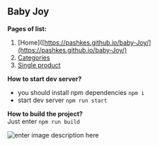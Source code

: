 ## Baby Joy

**Pages of list:** 

 1. [Home]([https://pashkes.github.io/baby-Joy/](https://pashkes.github.io/baby-Joy/)
 2. [Categories](https://pashkes.github.io/baby-Joy/categories)
 3. [Single product](https://pashkes.github.io/baby-Joy/single-product)
 
**How to start dev server?**  
 - you should install npm dependencies `npm i`
 - start dev server `npm run start`
 
**How to build the project?**  
Just enter  `npm run build`

![enter image description here](https://lh3.googleusercontent.com/axK5_qTdnVi_P-aAnI7BNdzb5Gd2hWaHf5qsuYiN-VIqelp1bN2lCosHZcXItnFaPDL1qhbSzOOk=s800 "preview")
